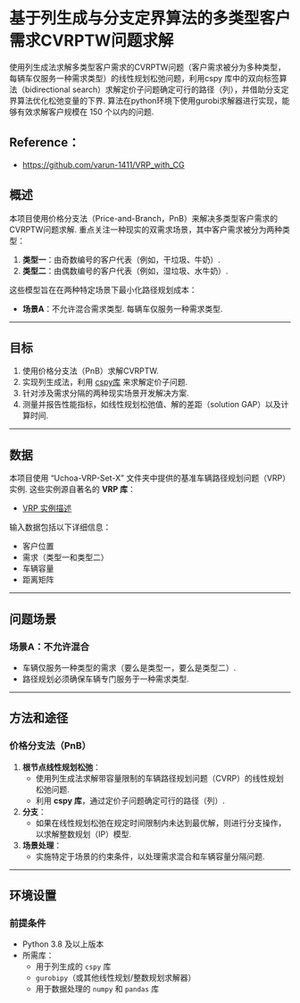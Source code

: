 # 基于列生成与分支定界算法的多类型客户需求CVRPTW问题求解

使用列生成法求解多类型客户需求的CVRPTW问题（客户需求被分为多种类型，每辆车仅服务一种需求类型）的线性规划松弛问题，利用cspy 库中的双向标签算法（bidirectional search）求解定价子问题确定可行的路径（列），并借助分支定界算法优化松弛变量的下界. 算法在python环境下使用gurobi求解器进行实现，能够有效求解客户规模在 150 个以内的问题.


## Reference：
- https://github.com/varun-1411/VRP_with_CG


## 概述
本项目使用价格分支法（Price-and-Branch，PnB）来解决多类型客户需求的CVRPTW问题求解. 重点关注一种现实的双需求场景，其中客户需求被分为两种类型：
1. **类型一**：由奇数编号的客户代表（例如，干垃圾、牛奶）. 
2. **类型二**：由偶数编号的客户代表（例如，湿垃圾、水牛奶）. 

这些模型旨在在两种特定场景下最小化路径规划成本：
- **场景A**：不允许混合需求类型. 每辆车仅服务一种需求类型. 


---

## 目标
1. 使用价格分支法（PnB）求解CVRPTW. 
2. 实现列生成法，利用 [cspy库](https://cspy.readthedocs.io/en/latest/) 来求解定价子问题. 
3. 针对涉及需求分隔的两种现实场景开发解决方案. 
4. 测量并报告性能指标，如线性规划松弛值、解的差距（solution GAP）以及计算时间. 

---

## 数据
本项目使用 “Uchoa-VRP-Set-X” 文件夹中提供的基准车辆路径规划问题（VRP）实例. 这些实例源自著名的 **VRP 库**：
- [VRP 实例描述](http://vrp.galgos.inf.puc-rio.br/index.php/en/)

输入数据包括以下详细信息：
- 客户位置
- 需求（类型一和类型二）
- 车辆容量
- 距离矩阵

---

## 问题场景
### 场景A：不允许混合
- 车辆仅服务一种类型的需求（要么是类型一，要么是类型二）. 
- 路径规划必须确保车辆专门服务于一种需求类型. 
---

## 方法和途径
### 价格分支法（PnB）
1. **根节点线性规划松弛**：
   - 使用列生成法求解带容量限制的车辆路径规划问题（CVRP）的线性规划松弛问题. 
   - 利用 **cspy 库**，通过定价子问题确定可行的路径（列）. 
2. **分支**：
   - 如果在线性规划松弛在规定时间限制内未达到最优解，则进行分支操作，以求解整数规划（IP）模型. 
3. **场景处理**：
   - 实施特定于场景的约束条件，以处理需求混合和车辆容量分隔问题. 

---


## 环境设置
### 前提条件
- Python 3.8 及以上版本
- 所需库：
  - 用于列生成的 `cspy` 库
  - `gurobipy`（或其他线性规划/整数规划求解器）
  - 用于数据处理的 `numpy` 和 `pandas` 库

